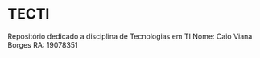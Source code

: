 # TECTI
Repositório dedicado a disciplina de Tecnologias em TI
Nome: Caio Viana Borges   RA: 19078351